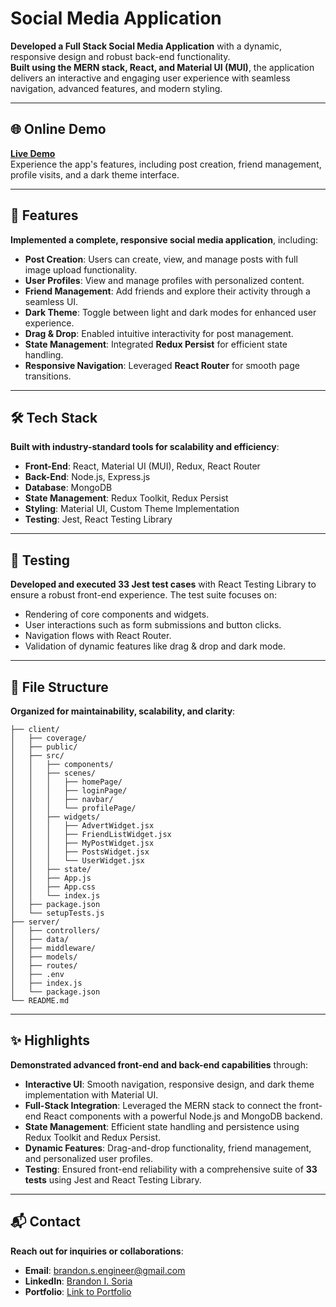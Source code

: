 # Social Media Application

**Developed a Full Stack Social Media Application** with a dynamic, responsive design and robust back-end functionality.  
**Built using the MERN stack, React, and Material UI (MUI)**, the application delivers an interactive and engaging user experience with seamless navigation, advanced features, and modern styling.

---

## 🌐 Online Demo

**[Live Demo](#)**  
Experience the app's features, including post creation, friend management, profile visits, and a dark theme interface.

---

## 🚀 Features

**Implemented a complete, responsive social media application**, including:

- **Post Creation**: Users can create, view, and manage posts with full image upload functionality.
- **User Profiles**: View and manage profiles with personalized content.
- **Friend Management**: Add friends and explore their activity through a seamless UI.
- **Dark Theme**: Toggle between light and dark modes for enhanced user experience.
- **Drag & Drop**: Enabled intuitive interactivity for post management.
- **State Management**: Integrated **Redux Persist** for efficient state handling.
- **Responsive Navigation**: Leveraged **React Router** for smooth page transitions.

---

## 🛠️ Tech Stack

**Built with industry-standard tools for scalability and efficiency**:

- **Front-End**: React, Material UI (MUI), Redux, React Router
- **Back-End**: Node.js, Express.js
- **Database**: MongoDB
- **State Management**: Redux Toolkit, Redux Persist
- **Styling**: Material UI, Custom Theme Implementation
- **Testing**: Jest, React Testing Library

---

## 🧪 Testing

**Developed and executed 33 Jest test cases** with React Testing Library to ensure a robust front-end experience. The test suite focuses on:

- Rendering of core components and widgets.
- User interactions such as form submissions and button clicks.
- Navigation flows with React Router.
- Validation of dynamic features like drag & drop and dark mode.

---

## 📂 File Structure

**Organized for maintainability, scalability, and clarity**:

```
├── client/
│   ├── coverage/
│   ├── public/
│   ├── src/
│   │   ├── components/
│   │   ├── scenes/
│   │   │   ├── homePage/
│   │   │   ├── loginPage/
│   │   │   ├── navbar/
│   │   │   └── profilePage/
│   │   ├── widgets/
│   │   │   ├── AdvertWidget.jsx
│   │   │   ├── FriendListWidget.jsx
│   │   │   ├── MyPostWidget.jsx
│   │   │   ├── PostsWidget.jsx
│   │   │   └── UserWidget.jsx
│   │   ├── state/
│   │   ├── App.js
│   │   ├── App.css
│   │   └── index.js
│   ├── package.json
│   └── setupTests.js
├── server/
│   ├── controllers/
│   ├── data/
│   ├── middleware/
│   ├── models/
│   ├── routes/
│   ├── .env
│   ├── index.js
│   └── package.json
└── README.md
```

---

## ✨ Highlights

**Demonstrated advanced front-end and back-end capabilities** through:

- **Interactive UI**: Smooth navigation, responsive design, and dark theme implementation with Material UI.
- **Full-Stack Integration**: Leveraged the MERN stack to connect the front-end React components with a powerful Node.js and MongoDB backend.
- **State Management**: Efficient state handling and persistence using Redux Toolkit and Redux Persist.
- **Dynamic Features**: Drag-and-drop functionality, friend management, and personalized user profiles.
- **Testing**: Ensured front-end reliability with a comprehensive suite of **33 tests** using Jest and React Testing Library.

---

## 📬 Contact

**Reach out for inquiries or collaborations**:

- **Email**: [brandon.s.engineer@gmail.com](mailto:brandon.s.engineer@gmail.com)
- **LinkedIn**: [Brandon I. Soria](https://www.linkedin.com/in/brandon-i-soria/)
- **Portfolio**: [Link to Portfolio](#)
